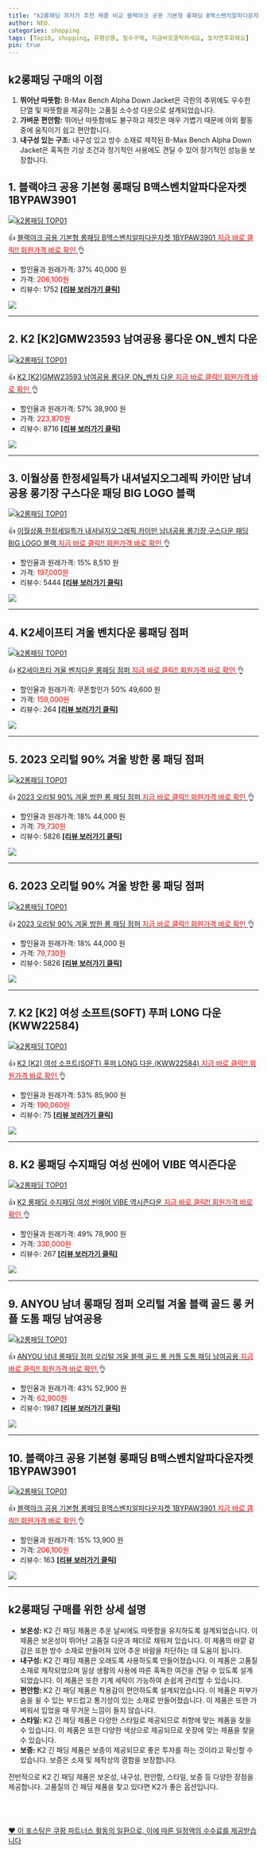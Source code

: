 ```yaml
---
title: "k2롱패딩 최저가 추천 제품 비교 블랙야크 공용 기본형 롱패딩 B맥스벤치알파다운자켓 1BYPAW3901 가격 비교 최저가장점"
author: NEO.
categories: shopping
tags: [Top10, shopping, 유행상품, 필수구매, 지금바로클릭하세요, 놓치면후회해요]
pin: true
---
```

## k2롱패딩 구매의 이점
1. **뛰어난 따뜻함:** B-Max Bench Alpha Down Jacket은 극한의 추위에도 우수한 단열 및 따뜻함을 제공하는 고품질 소수성 다운으로 설계되었습니다.
2. **가벼운 편안함:** 뛰어난 따뜻함에도 불구하고 재킷은 매우 가볍기 때문에 야외 활동 중에 움직이기 쉽고 편안합니다.
3. **내구성 있는 구조:** 내구성 있고 방수 소재로 제작된 B-Max Bench Alpha Down Jacket은 혹독한 기상 조건과 정기적인 사용에도 견딜 수 있어 장기적인 성능을 보장합니다.

   

## 1. 블랙야크 공용 기본형 롱패딩 B맥스벤치알파다운자켓 1BYPAW3901

[![k2롱패딩 TOP01](https://thumbnail8.coupangcdn.com/thumbnails/remote/490x490ex/image/vendor_inventory/d442/8bedb3a2f0c51f001fe678ec5a74fc8aa33c6bbe1a1daf0deffcc0c82c52.jpg)](https://link.coupang.com/re/AFFSDP?lptag=AF3617701&subid=GithubCoopas&pageKey=7593060864&traceid=V0-153&itemId=20068711815&vendorItemId=87164527001)


👍 [블랙야크 공용 기본형 롱패딩 B맥스벤치알파다운자켓 1BYPAW3901 <font color=red> 지금 바로 클릭!! 회원가격 바로 확인 </font> ](https://link.coupang.com/re/AFFSDP?lptag=AF3617701&subid=GithubCoopas&pageKey=7593060864&traceid=V0-153&itemId=20068711815&vendorItemId=87164527001) 👌 


- 할인율과 원래가격: 37%  40,000   원
- 가격: <span style='color:red'>206,100원</span>
- 리뷰수: 1752  [**[리뷰 보러가기 클릭]**](https://link.coupang.com/re/AFFSDP?lptag=AF3617701&subid=GithubCoopas&pageKey=7593060864&traceid=V0-153&itemId=20068711815&vendorItemId=87164527001)

[![](/discount_price.png)](https://link.coupang.com/re/AFFSDP?lptag=AF3617701&subid=GithubCoopas&pageKey=7593060864&traceid=V0-153&itemId=20068711815&vendorItemId=87164527001)

---


   

## 2. K2 [K2]GMW23593 남여공용 롱다운 ON_벤치 다운

[![k2롱패딩 TOP01](https://thumbnail10.coupangcdn.com/thumbnails/remote/490x490ex/image/vendor_inventory/45a8/e8ef236b28fb937f83414cc58409d4adf643cee5c2f0e9750242811ebf64.jpg)](https://link.coupang.com/re/AFFSDP?lptag=AF3617701&subid=GithubCoopas&pageKey=7729459179&traceid=V0-153&itemId=20941788663&vendorItemId=88077720948)


👍 [K2 [K2]GMW23593 남여공용 롱다운 ON_벤치 다운 <font color=red> 지금 바로 클릭!! 회원가격 바로 확인 </font> ](https://link.coupang.com/re/AFFSDP?lptag=AF3617701&subid=GithubCoopas&pageKey=7729459179&traceid=V0-153&itemId=20941788663&vendorItemId=88077720948) 👌 


- 할인율과 원래가격: 57%  38,900   원
- 가격: <span style='color:red'>223,870원</span>
- 리뷰수: 8716  [**[리뷰 보러가기 클릭]**](https://link.coupang.com/re/AFFSDP?lptag=AF3617701&subid=GithubCoopas&pageKey=7729459179&traceid=V0-153&itemId=20941788663&vendorItemId=88077720948)

[![](/discount_price.png)](https://link.coupang.com/re/AFFSDP?lptag=AF3617701&subid=GithubCoopas&pageKey=7729459179&traceid=V0-153&itemId=20941788663&vendorItemId=88077720948)

---


   

## 3. 이월상품 한정세일특가 내셔널지오그레픽 카이만 남녀공용 롱기장 구스다운 패딩 BIG LOGO 블랙

[![k2롱패딩 TOP01](https://thumbnail9.coupangcdn.com/thumbnails/remote/490x490ex/image/vendor_inventory/b6fc/3ce3b16e66f517b3fe18aadbd5a4ff4d0398fa678d539c37063bb8035a2b.png)](https://link.coupang.com/re/AFFSDP?lptag=AF3617701&subid=GithubCoopas&pageKey=7652979537&traceid=V0-153&itemId=20367827508&vendorItemId=88288495398)


👍 [이월상품 한정세일특가 내셔널지오그레픽 카이만 남녀공용 롱기장 구스다운 패딩 BIG LOGO 블랙 <font color=red> 지금 바로 클릭!! 회원가격 바로 확인 </font> ](https://link.coupang.com/re/AFFSDP?lptag=AF3617701&subid=GithubCoopas&pageKey=7652979537&traceid=V0-153&itemId=20367827508&vendorItemId=88288495398) 👌 


- 할인율과 원래가격: 15%  8,510   원
- 가격: <span style='color:red'>197,000원</span>
- 리뷰수: 5444  [**[리뷰 보러가기 클릭]**](https://link.coupang.com/re/AFFSDP?lptag=AF3617701&subid=GithubCoopas&pageKey=7652979537&traceid=V0-153&itemId=20367827508&vendorItemId=88288495398)

[![](/discount_price.png)](https://link.coupang.com/re/AFFSDP?lptag=AF3617701&subid=GithubCoopas&pageKey=7652979537&traceid=V0-153&itemId=20367827508&vendorItemId=88288495398)

---


   

## 4. K2세이프티 겨울 벤치다운 롱패딩 점퍼

[![k2롱패딩 TOP01](https://thumbnail10.coupangcdn.com/thumbnails/remote/490x490ex/image/vendor_inventory/feb0/7fef30f967a752dba26e53330d398a2e99ff014524fc92b657964a2d87d8.jpg)](https://link.coupang.com/re/AFFSDP?lptag=AF3617701&subid=GithubCoopas&pageKey=7783800392&traceid=V0-153&itemId=21042886149&vendorItemId=88105568601)


👍 [K2세이프티 겨울 벤치다운 롱패딩 점퍼 <font color=red> 지금 바로 클릭!! 회원가격 바로 확인 </font> ](https://link.coupang.com/re/AFFSDP?lptag=AF3617701&subid=GithubCoopas&pageKey=7783800392&traceid=V0-153&itemId=21042886149&vendorItemId=88105568601) 👌 


- 할인율과 원래가격: 쿠폰할인가 50%  49,600   원
- 가격: <span style='color:red'>159,000원</span>
- 리뷰수: 264  [**[리뷰 보러가기 클릭]**](https://link.coupang.com/re/AFFSDP?lptag=AF3617701&subid=GithubCoopas&pageKey=7783800392&traceid=V0-153&itemId=21042886149&vendorItemId=88105568601)

[![](/discount_price.png)](https://link.coupang.com/re/AFFSDP?lptag=AF3617701&subid=GithubCoopas&pageKey=7783800392&traceid=V0-153&itemId=21042886149&vendorItemId=88105568601)

---


   

## 5. 2023 오리털 90% 겨울 방한 롱 패딩 점퍼

[![k2롱패딩 TOP01](https://thumbnail9.coupangcdn.com/thumbnails/remote/490x490ex/image/vendor_inventory/7605/15100057bb3a72d6714f95fa7426033501ca68c8c50a323a710a4e4db596.jpg)](https://link.coupang.com/re/AFFSDP?lptag=AF3617701&subid=GithubCoopas&pageKey=7810732078&traceid=V0-153&itemId=21184462568&vendorItemId=88245843092)


👍 [2023 오리털 90% 겨울 방한 롱 패딩 점퍼 <font color=red> 지금 바로 클릭!! 회원가격 바로 확인 </font> ](https://link.coupang.com/re/AFFSDP?lptag=AF3617701&subid=GithubCoopas&pageKey=7810732078&traceid=V0-153&itemId=21184462568&vendorItemId=88245843092) 👌 


- 할인율과 원래가격: 18%  44,000   원
- 가격: <span style='color:red'>79,730원</span>
- 리뷰수: 5826  [**[리뷰 보러가기 클릭]**](https://link.coupang.com/re/AFFSDP?lptag=AF3617701&subid=GithubCoopas&pageKey=7810732078&traceid=V0-153&itemId=21184462568&vendorItemId=88245843092)

[![](/discount_price.png)](https://link.coupang.com/re/AFFSDP?lptag=AF3617701&subid=GithubCoopas&pageKey=7810732078&traceid=V0-153&itemId=21184462568&vendorItemId=88245843092)

---


   

## 6. 2023 오리털 90% 겨울 방한 롱 패딩 점퍼

[![k2롱패딩 TOP01](https://thumbnail10.coupangcdn.com/thumbnails/remote/490x490ex/image/vendor_inventory/a728/6bbeb832b1e649a17c3ac69f8f1b338e0a0f8301987e604b61be948d4d01.jpg)](https://link.coupang.com/re/AFFSDP?lptag=AF3617701&subid=GithubCoopas&pageKey=7810732078&traceid=V0-153&itemId=21184462566&vendorItemId=88245843076)


👍 [2023 오리털 90% 겨울 방한 롱 패딩 점퍼 <font color=red> 지금 바로 클릭!! 회원가격 바로 확인 </font> ](https://link.coupang.com/re/AFFSDP?lptag=AF3617701&subid=GithubCoopas&pageKey=7810732078&traceid=V0-153&itemId=21184462566&vendorItemId=88245843076) 👌 


- 할인율과 원래가격: 18%  44,000   원
- 가격: <span style='color:red'>79,730원</span>
- 리뷰수: 5826  [**[리뷰 보러가기 클릭]**](https://link.coupang.com/re/AFFSDP?lptag=AF3617701&subid=GithubCoopas&pageKey=7810732078&traceid=V0-153&itemId=21184462566&vendorItemId=88245843076)

[![](/discount_price.png)](https://link.coupang.com/re/AFFSDP?lptag=AF3617701&subid=GithubCoopas&pageKey=7810732078&traceid=V0-153&itemId=21184462566&vendorItemId=88245843076)

---


   

## 7. K2 [K2] 여성 소프트(SOFT) 푸퍼 LONG 다운 (KWW22584)

[![k2롱패딩 TOP01](https://thumbnail8.coupangcdn.com/thumbnails/remote/490x490ex/image/vendor_inventory/399b/8798c106fe29087f4e171bf72440cb59773a2627e87ee0c25016b1c28c74.jpg)](https://link.coupang.com/re/AFFSDP?lptag=AF3617701&subid=GithubCoopas&pageKey=7561942953&traceid=V0-153&itemId=19924398860&vendorItemId=87024063387)


👍 [K2 [K2] 여성 소프트(SOFT) 푸퍼 LONG 다운 (KWW22584) <font color=red> 지금 바로 클릭!! 회원가격 바로 확인 </font> ](https://link.coupang.com/re/AFFSDP?lptag=AF3617701&subid=GithubCoopas&pageKey=7561942953&traceid=V0-153&itemId=19924398860&vendorItemId=87024063387) 👌 


- 할인율과 원래가격: 53%  85,900   원
- 가격: <span style='color:red'>190,060원</span>
- 리뷰수: 75  [**[리뷰 보러가기 클릭]**](https://link.coupang.com/re/AFFSDP?lptag=AF3617701&subid=GithubCoopas&pageKey=7561942953&traceid=V0-153&itemId=19924398860&vendorItemId=87024063387)

[![](/discount_price.png)](https://link.coupang.com/re/AFFSDP?lptag=AF3617701&subid=GithubCoopas&pageKey=7561942953&traceid=V0-153&itemId=19924398860&vendorItemId=87024063387)

---


   

## 8. K2 롱패딩 수지패딩 여성 씬에어 VIBE 역시즌다운

[![k2롱패딩 TOP01](https://thumbnail10.coupangcdn.com/thumbnails/remote/490x490ex/image/vendor_inventory/af2f/dd1ac1e7a64570927e6b181dafcf1ba8b63ff0ba760ba3474ffb0052a7c0.png)](https://link.coupang.com/re/AFFSDP?lptag=AF3617701&subid=GithubCoopas&pageKey=7739891580&traceid=V0-153&itemId=20821005544&vendorItemId=87889507313)


👍 [K2 롱패딩 수지패딩 여성 씬에어 VIBE 역시즌다운 <font color=red> 지금 바로 클릭!! 회원가격 바로 확인 </font> ](https://link.coupang.com/re/AFFSDP?lptag=AF3617701&subid=GithubCoopas&pageKey=7739891580&traceid=V0-153&itemId=20821005544&vendorItemId=87889507313) 👌 


- 할인율과 원래가격: 49%  78,900   원
- 가격: <span style='color:red'>330,000원</span>
- 리뷰수: 267  [**[리뷰 보러가기 클릭]**](https://link.coupang.com/re/AFFSDP?lptag=AF3617701&subid=GithubCoopas&pageKey=7739891580&traceid=V0-153&itemId=20821005544&vendorItemId=87889507313)

[![](/discount_price.png)](https://link.coupang.com/re/AFFSDP?lptag=AF3617701&subid=GithubCoopas&pageKey=7739891580&traceid=V0-153&itemId=20821005544&vendorItemId=87889507313)

---


   

## 9. ANYOU 남녀 롱패딩 점퍼 오리털 겨울 블랙 골드 롱 커플 도톰 패딩 남여공용

[![k2롱패딩 TOP01](https://thumbnail9.coupangcdn.com/thumbnails/remote/490x490ex/image/vendor_inventory/e6d4/714765bbd599ce16fc6d8de495fa9e95cbb3a2c72d46e652f4a78dc66a98.jpg)](https://link.coupang.com/re/AFFSDP?lptag=AF3617701&subid=GithubCoopas&pageKey=7657804165&traceid=V0-153&itemId=20393128334&vendorItemId=87586926712)


👍 [ANYOU 남녀 롱패딩 점퍼 오리털 겨울 블랙 골드 롱 커플 도톰 패딩 남여공용 <font color=red> 지금 바로 클릭!! 회원가격 바로 확인 </font> ](https://link.coupang.com/re/AFFSDP?lptag=AF3617701&subid=GithubCoopas&pageKey=7657804165&traceid=V0-153&itemId=20393128334&vendorItemId=87586926712) 👌 


- 할인율과 원래가격: 43%  52,900   원
- 가격: <span style='color:red'>62,900원</span>
- 리뷰수: 1987  [**[리뷰 보러가기 클릭]**](https://link.coupang.com/re/AFFSDP?lptag=AF3617701&subid=GithubCoopas&pageKey=7657804165&traceid=V0-153&itemId=20393128334&vendorItemId=87586926712)

[![](/discount_price.png)](https://link.coupang.com/re/AFFSDP?lptag=AF3617701&subid=GithubCoopas&pageKey=7657804165&traceid=V0-153&itemId=20393128334&vendorItemId=87586926712)

---


   

## 10. 블랙야크 공용 기본형 롱패딩 B맥스벤치알파다운자켓 1BYPAW3901

[![k2롱패딩 TOP01](https://thumbnail8.coupangcdn.com/thumbnails/remote/490x490ex/image/vendor_inventory/d442/8bedb3a2f0c51f001fe678ec5a74fc8aa33c6bbe1a1daf0deffcc0c82c52.jpg)](https://link.coupang.com/re/AFFSDP?lptag=AF3617701&subid=GithubCoopas&pageKey=7593060864&traceid=V0-153&itemId=20068711817&vendorItemId=87586680953)


👍 [블랙야크 공용 기본형 롱패딩 B맥스벤치알파다운자켓 1BYPAW3901 <font color=red> 지금 바로 클릭!! 회원가격 바로 확인 </font> ](https://link.coupang.com/re/AFFSDP?lptag=AF3617701&subid=GithubCoopas&pageKey=7593060864&traceid=V0-153&itemId=20068711817&vendorItemId=87586680953) 👌 


- 할인율과 원래가격: 15%  13,900   원
- 가격: <span style='color:red'>206,100원</span>
- 리뷰수: 163  [**[리뷰 보러가기 클릭]**](https://link.coupang.com/re/AFFSDP?lptag=AF3617701&subid=GithubCoopas&pageKey=7593060864&traceid=V0-153&itemId=20068711817&vendorItemId=87586680953)

[![](/discount_price.png)](https://link.coupang.com/re/AFFSDP?lptag=AF3617701&subid=GithubCoopas&pageKey=7593060864&traceid=V0-153&itemId=20068711817&vendorItemId=87586680953)

---
## k2롱패딩 구매를 위한 상세 설명
* **보온성:** K2 긴 패딩 제품은 추운 날씨에도 따뜻함을 유지하도록 설계되었습니다. 이 제품은 보온성이 뛰어난 고품질 다운과 페더로 채워져 있습니다. 이 제품의 바깥 겉감은 또한 방수 소재로 만들어져 있어 추운 바람을 차단하는 데 도움이 됩니다.
* **내구성:** K2 긴 패딩 제품은 오래도록 사용하도록 만들어졌습니다. 이 제품은 고품질 소재로 제작되었으며 일상 생활의 사용에 따른 혹독한 여건을 견딜 수 있도록 설계되었습니다. 이 제품은 또한 기계 세탁이 가능하여 손쉽게 관리할 수 있습니다.
* **편안함:** K2 긴 패딩 제품은 착용감이 편안하도록 설계되었습니다. 이 제품은 피부가 숨을 쉴 수 있는 부드럽고 통기성이 있는 소재로 만들어졌습니다. 이 제품은 또한 가벼워서 입었을 때 무거운 느낌이 들지 않습니다.
* **스타일:** K2 긴 패딩 제품은 다양한 스타일로 제공되므로 취향에 맞는 제품을 찾을 수 있습니다. 이 제품은 또한 다양한 색상으로 제공되므로 옷장에 맞는 제품을 찾을 수 있습니다.
* **보증:** K2 긴 패딩 제품은 보증이 제공되므로 좋은 투자를 하는 것이라고 확신할 수 있습니다. 보증은 소재 및 제작상의 결함을 보장합니다.

전반적으로 K2 긴 패딩 제품은 보온성, 내구성, 편안함, 스타일, 보증 등 다양한 장점을 제공합니다. 고품질의 긴 패딩 제품을 찾고 있다면 K2가 좋은 옵션입니다.<br><br><br><br><br> [ ❤  이 포스팅은 쿠팡 파트너스 활동의 일환으로, 이에 따른 일정액의 수수료를 제공받습니다](https://link.coupang.com/a/bcEFyh)